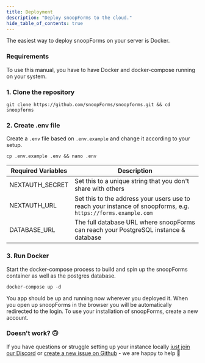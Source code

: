 ```yaml
---
title: Deployment
description: "Deploy snoopForms to the cloud."
hide_table_of_contents: true
---
```


The easiest way to deploy snoopForms on your server is Docker.

### Requirements

To use this manual, you have to have Docker and docker-compose running on your system.

### 1. Clone the repository

```
git clone https://github.com/snoopForms/snoopforms.git && cd snoopforms
```

### 2. Create .env file

Create a `.env` file based on `.env.example` and change it according to your setup.

```
cp .env.example .env && nano .env
```

| Required Variables | Description                                                                                                   |
| ------------------ | ------------------------------------------------------------------------------------------------------------- |
| NEXTAUTH_SECRET    | Set this to a unique string that you don't share with others                                                  |
| NEXTAUTH_URL       | Set this to the address your users use to reach your instance of snoopforms, e.g. `https://forms.example.com` |
| DATABASE_URL       | The full database URL where snoopForms can reach your PostgreSQL instance & database                          |

### 3. Run Docker

Start the docker-compose process to build and spin up the snoopForms container as well as the postgres database.

```
docker-compose up -d
```

You app should be up and running now wherever you deployed it. When you open up snoopForms in the browser you will be automatically redirected to the login. To use your installation of snoopForms, create a new account.

### Doesn't work? 🙃

If you have questions or struggle setting up your instance locally [just join our Discord](https://discord.gg/8rwDbyy2Me) or [create a new issue on Github](https://github.com/snoopForms/snoopforms-react) - we are happy to help 🤍

